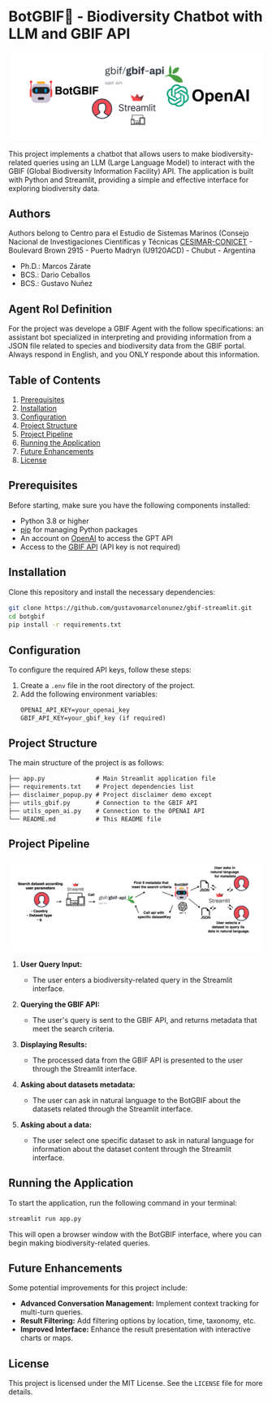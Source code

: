 

# BotGBIF🤖 - Biodiversity Chatbot with LLM and GBIF API
![Botgbif_header](https://raw.githubusercontent.com/disenodc/gbif-streamlit/main/repo-header.jpg)

This project implements a chatbot that allows users to make biodiversity-related queries using an LLM (Large Language Model) to interact with the GBIF (Global Biodiversity Information Facility) API. The application is built with Python and Streamlit, providing a simple and effective interface for exploring biodiversity data.


## Authors
Authors belong to Centro para el Estudio de Sistemas Marinos (Consejo Nacional de Investigaciones Científicas y Técnicas [CESIMAR-CONICET](https://cesimar.conicet.gov.ar/) - Boulevard Brown 2915 - Puerto Madryn (U9120ACD) - Chubut - Argentina

- Ph.D.: Marcos Zárate
- BCS.: Dario Ceballos 
- BCS.: Gustavo Nuñez 

## Agent Rol Definition
For the project was develope a GBIF Agent with the follow specifications: an assistant bot specialized in interpreting and providing information from a JSON file related to species and biodiversity data from the GBIF portal. Always respond in English, and you ONLY responde about this information.

## Table of Contents

1. [Prerequisites](#prerequisites)
2. [Installation](#installation)
3. [Configuration](#configuration)
4. [Project Structure](#project-structure)
5. [Project Pipeline](#project-pipeline)
6. [Running the Application](#running-the-application)
7. [Future Enhancements](#future-enhancements)
8. [License](#license)

## Prerequisites

Before starting, make sure you have the following components installed:

- Python 3.8 or higher
- [pip](https://pip.pypa.io/en/stable/) for managing Python packages
- An account on [OpenAI](https://openai.com/) to access the GPT API
- Access to the [GBIF API](https://www.gbif.org/developer/summary) (API key is not required)

## Installation

Clone this repository and install the necessary dependencies:

```bash
git clone https://github.com/gustavomarcelonunez/gbif-streamlit.git
cd botgbif
pip install -r requirements.txt
```

## Configuration

To configure the required API keys, follow these steps:

1. Create a `.env` file in the root directory of the project.
2. Add the following environment variables:
   ```plaintext
   OPENAI_API_KEY=your_openai_key
   GBIF_API_KEY=your_gbif_key (if required)
   ```

## Project Structure

The main structure of the project is as follows:

```plaintext
├── app.py              # Main Streamlit application file
├── requirements.txt    # Project dependencies list
├── disclaimer_popup.py # Project disclaimer demo except
├── utils_gbif.py       # Connection to the GBIF API
├── utils_open_ai.py    # Connection to the OPENAI API
└── README.md           # This README file

```

## Project Pipeline

![Project Pipeline Diagram](https://raw.githubusercontent.com/disenodc/gbif-streamlit/main/gbif-bot.png)

1. **User Query Input:**
   - The user enters a biodiversity-related query in the Streamlit interface.

2. **Querying the GBIF API:**
   - The user's query is sent to the GBIF API, and returns metadata that meet the search criteria.

3. **Displaying Results:**
   - The processed data from the GBIF API is presented to the user through the Streamlit interface.

4. **Asking about datasets metadata:**
   - The user can ask in natural language to the BotGBIF about the datasets related through the Streamlit interface.

5. **Asking about a data:**
   - The user select one specific dataset to ask in natural language for information about the dataset content through the Streamlit interface.


## Running the Application

To start the application, run the following command in your terminal:

```bash
streamlit run app.py
```

This will open a browser window with the BotGBIF interface, where you can begin making biodiversity-related queries.

## Future Enhancements

Some potential improvements for this project include:

- **Advanced Conversation Management:** Implement context tracking for multi-turn queries.
- **Result Filtering:** Add filtering options by location, time, taxonomy, etc.
- **Improved Interface:** Enhance the result presentation with interactive charts or maps.

## License

This project is licensed under the MIT License. See the `LICENSE` file for more details.
